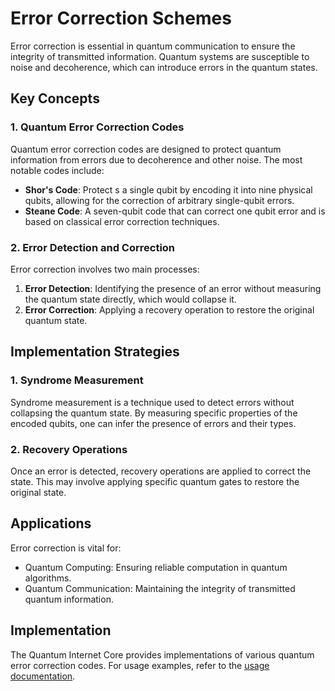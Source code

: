 # Error Correction Schemes

Error correction is essential in quantum communication to ensure the integrity of transmitted information. Quantum systems are susceptible to noise and decoherence, which can introduce errors in the quantum states.

## Key Concepts

### 1. Quantum Error Correction Codes

Quantum error correction codes are designed to protect quantum information from errors due to decoherence and other noise. The most notable codes include:

- **Shor's Code**: Protect s a single qubit by encoding it into nine physical qubits, allowing for the correction of arbitrary single-qubit errors.
- **Steane Code**: A seven-qubit code that can correct one qubit error and is based on classical error correction techniques.

### 2. Error Detection and Correction

Error correction involves two main processes:
1. **Error Detection**: Identifying the presence of an error without measuring the quantum state directly, which would collapse it.
2. **Error Correction**: Applying a recovery operation to restore the original quantum state.

## Implementation Strategies

### 1. Syndrome Measurement

Syndrome measurement is a technique used to detect errors without collapsing the quantum state. By measuring specific properties of the encoded qubits, one can infer the presence of errors and their types.

### 2. Recovery Operations

Once an error is detected, recovery operations are applied to correct the state. This may involve applying specific quantum gates to restore the original state.

## Applications

Error correction is vital for:
- Quantum Computing: Ensuring reliable computation in quantum algorithms.
- Quantum Communication: Maintaining the integrity of transmitted quantum information.

## Implementation

The Quantum Internet Core provides implementations of various quantum error correction codes. For usage examples, refer to the [usage documentation](usage.md).

